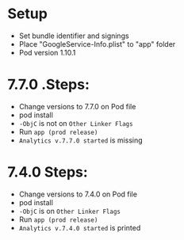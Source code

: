 # Setup
* Set bundle identifier and signings
* Place "GoogleService-Info.plist" to "app" folder
* Pod version 1.10.1
# 7.7.0 .Steps:
* Change versions to 7.7.0 on Pod file
* pod install
* `-ObjC` is not on `Other Linker Flags`
* Run `app (prod release)`
* `Analytics v.7.7.0 started` is missing

# 7.4.0 Steps:
* Change versions to 7.4.0 on Pod file
* pod install
* `-ObjC` is on `Other Linker Flags`
* Run `app (prod release)`
* `Analytics v.7.4.0 started` is printed
